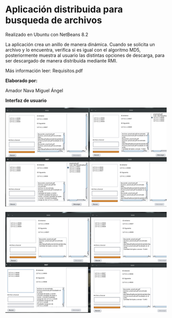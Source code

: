 # Aplicación distribuida para busqueda de archivos

Realizado en Ubuntu con NetBeans 8.2 

La aplicación crea un anillo de manera dinámica. Cuando se solicita un archivo y lo encuentra, verifica si es igual con el algoritmo MD5, posteriormente muestra al usuario las distintas opciones de descarga, para ser descargado de manera distribuida mediante RMI.

Más información leer: Requisitos.pdf

**Elaborado por:**

Amador Nava Miguel Ángel

**Interfaz de usuario**

![Ejecucion1](Ejecucion1.png)


![Ejecucion2](Ejecucion2.png)


